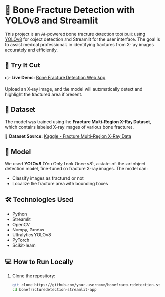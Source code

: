 # 🦴 Bone Fracture Detection with YOLOv8 and Streamlit

This project is an AI-powered bone fracture detection tool built using [YOLOv8](https://github.com/ultralytics/ultralytics) for object detection and Streamlit for the user interface. The goal is to assist medical professionals in identifying fractures from X-ray images accurately and efficiently.

## 🚀 Try It Out

👉 **Live Demo:** [Bone Fracture Detection Web App](https://bonefracturedetection-app-app-odmvyyqvucylax43q9vafp.streamlit.app/)

Upload an X-ray image, and the model will automatically detect and highlight the fractured area if present.

## 📁 Dataset

The model was trained using the **Fracture Multi-Region X-Ray Dataset**, which contains labeled X-ray images of various bone fractures.

🔗 **Dataset Source:** [Kaggle - Fracture Multi-Region X-Ray Data](https://www.kaggle.com/datasets/bmadushanirodrigo/fracture-multi-region-x-ray-data)

## 🧠 Model

We used **YOLOv8** (You Only Look Once v8), a state-of-the-art object detection model, fine-tuned on fracture X-ray images. The model can:

- Classify images as fractured or not
- Localize the fracture area with bounding boxes

## 🛠️ Technologies Used

- Python
- Streamlit
- OpenCV
- Numpy, Pandas
- Ultralytics YOLOv8
- PyTorch
- Scikit-learn

## 💻 How to Run Locally

1. Clone the repository:
   ```bash
   git clone https://github.com/your-username/bonefracturedetection-streamlit-app.git
   cd bonefracturedetection-streamlit-app
